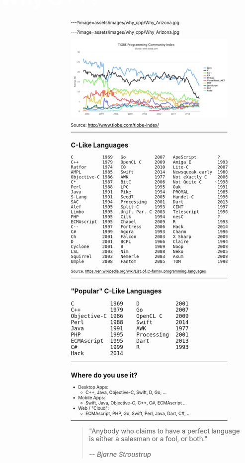 ---?image=assets/images/why_cpp/Why_Arizona.jpg

<h1 style="color:white;text-shadow:none;font-size:4.5em;font-weight:bold;position:absolute; top:-2.1em; left: 0em;">Why C++?</h1>

---?image=assets/images/why_cpp/Why_Arizona.jpg

<style>a{ color: black; }</style>

![Tiobe Index](assets/images/why_cpp/tiobe-index.png)

Source: http://www.tiobe.com/tiobe-index/

---

## C-Like Languages

<pre>
C           1969   Go           2007   ApeScript        ?
C++         1979   OpenCL C     2009   Amiga E          1993
Ratfor      1974   C0           2010   Lite-C           2007
AMPL        1985   Swift        2014   Newsqueak early  1980
Objective-C 1986   AWK          1977   Not eXactly C    2006
C*          1987   BitC         2006   Not Quite C     ~1998
Perl        1988   LPC          1995   Oak              1991
Java        1991   Pike         1994   PROMAL           1985
S-Lang      1991   Seed7        2005   Handel-C         1996
SAC         1994   Processing   2001   Dart             2013
Alef        1995   Split-C      1993   CINT             1997
Limbo       1995   Unif. Par. C 2003   Telescript       1990
PHP         1995   Cilk         1994   nesC             ?
ECMAscript  1995   Chapel       2009   R                1993
C--         1997   Fortress     2006   Hack             2014
C#          1999   Agora        1993   Charm            1996
Ch          2001   Falcon       2003   X Sharp          2009
D           2001   BCPL         1966   Claire           1994
Cyclone     2001   B            1969   Noop             2009
LSL         2003   Nim          2008   Neko             2005
Squirrel    2003   Nemerle      2003   Axum             2009
Umple       2008   Fantom       2005   TOM              1990
</pre>
<small>Source: https://en.wikipedia.org/wiki/List_of_C-family_programming_languages</small>

---

## "Popular" C-Like Languages

<pre style="font-size: 125%; width:102%;">
C           1969    D           2001   
C++         1979    Go          2007   
Objective-C 1986    OpenCL C    2009   
Perl        1988    Swift       2014   
Java        1991    AWK         1977   
PHP         1995    Processing  2001   
ECMAscript  1995    Dart        2013
C#          1999    R           1993
Hack        2014
</pre>

---

## Where do you use it?

* Desktop Apps:
    * C++, Java, Objective-C, Swift, D, Go, ...
* Mobile Apps:
    * Swift, Java, Objective-C, C++, C#, ECMAscript ...
* Web / "Cloud":
    * ECMAscript, PHP, Go, Swift, Perl, Java, Dart, C#, ...

---

<blockquote style="font-size: 150%; text-align: left; min-width: 100%;">
    "Anybody who claims to have a perfect language is either a salesman or a fool, or both."<br><br>
    <i>-- Bjarne Stroustrup</i>
</blockquote>

